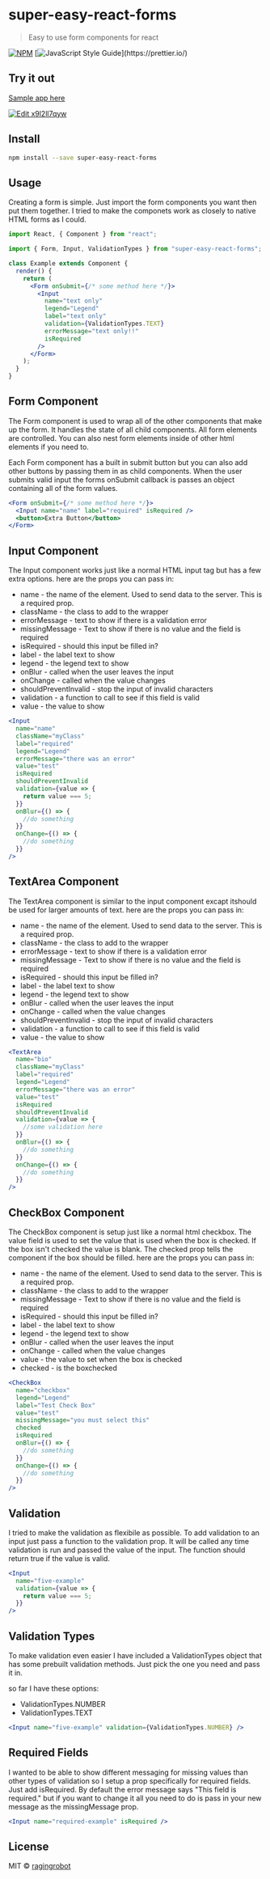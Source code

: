 # super-easy-react-forms

> Easy to use form components for react

[![NPM](https://img.shields.io/npm/v/super-easy-react-forms.svg)](https://www.npmjs.com/package/super-easy-react-forms) [![JavaScript Style Guide](https://img.shields.io/badge/code_style-prettier-ff69b4.svg?style=flat-square")](https://prettier.io/)

## Try it out

[Sample app here](https://ragingrobot.github.io/super-easy-react-forms)

[![Edit x9l2ll7qyw](https://codesandbox.io/static/img/play-codesandbox.svg)](https://codesandbox.io/s/x9l2ll7qyw)

## Install

```bash
npm install --save super-easy-react-forms
```

## Usage

Creating a form is simple. Just import the form components you want then put them together. I tried to make the componets work as closely to native HTML forms as I could.

```jsx
import React, { Component } from "react";

import { Form, Input, ValidationTypes } from "super-easy-react-forms";

class Example extends Component {
  render() {
    return (
      <Form onSubmit={/* some method here */}>
        <Input
          name="text only"
          legend="Legend"
          label="text only"
          validation={ValidationTypes.TEXT}
          errorMessage="text only!!"
          isRequired
        />
      </Form>
    );
  }
}
```

## Form Component

The Form component is used to wrap all of the other components that make up the form. It handles the state of all child components. All form elements are controlled. You can also nest form elements inside of other html elements if you need to.

Each Form component has a built in submit button but you can also add other buttons by passing them in as child components. When the user submits valid input the forms onSubmit callback is passes an object containing all of the form values.

```jsx
<Form onSubmit={/* some method here */}>
  <Input name="name" label="required" isRequired />
  <button>Extra Button</button>
</Form>
```

## Input Component

The Input component works just like a normal HTML input tag but has a few extra options. here are the props you can pass in:

- name - the name of the element. Used to send data to the server. This is a required prop.
- className - the class to add to the wrapper
- errorMessage - text to show if there is a validation error
- missingMessage - Text to show if there is no value and the field is required
- isRequired - should this input be filled in?
- label - the label text to show
- legend - the legend text to show
- onBlur - called when the user leaves the input
- onChange - called when the value changes
- shouldPreventInvalid - stop the input of invalid characters
- validation - a function to call to see if this field is valid
- value - the value to show

```jsx
<Input
  name="name"
  className="myClass"
  label="required"
  legend="Legend"
  errorMessage="there was an error"
  value="test"
  isRequired
  shouldPreventInvalid
  validation={value => {
    return value === 5;
  }}
  onBlur={() => {
    //do something
  }}
  onChange={() => {
    //do something
  }}
/>
```

## TextArea Component

The TextArea component is similar to the input component excapt itshould be used for larger amounts of text. here are the props you can pass in:

- name - the name of the element. Used to send data to the server. This is a required prop.
- className - the class to add to the wrapper
- errorMessage - text to show if there is a validation error
- missingMessage - Text to show if there is no value and the field is required
- isRequired - should this input be filled in?
- label - the label text to show
- legend - the legend text to show
- onBlur - called when the user leaves the input
- onChange - called when the value changes
- shouldPreventInvalid - stop the input of invalid characters
- validation - a function to call to see if this field is valid
- value - the value to show

```jsx
<TextArea
  name="bio"
  className="myClass"
  label="required"
  legend="Legend"
  errorMessage="there was an error"
  value="test"
  isRequired
  shouldPreventInvalid
  validation={value => {
    //some validation here
  }}
  onBlur={() => {
    //do something
  }}
  onChange={() => {
    //do something
  }}
/>
```

## CheckBox Component

The CheckBox component is setup just like a normal html checkbox. The value field is used to set the value that is used when the box is checked. If the box isn't checked the value is blank. The checked prop tells the component if the box should be filled. here are the props you can pass in:

- name - the name of the element. Used to send data to the server. This is a required prop.
- className - the class to add to the wrapper
- missingMessage - Text to show if there is no value and the field is required
- isRequired - should this input be filled in?
- label - the label text to show
- legend - the legend text to show
- onBlur - called when the user leaves the input
- onChange - called when the value changes
- value - the value to set when the box is checked
- checked - is the boxchecked

```jsx
<CheckBox
  name="checkbox"
  legend="Legend"
  label="Test Check Box"
  value="test"
  missingMessage="you must select this"
  checked
  isRequired
  onBlur={() => {
    //do something
  }}
  onChange={() => {
    //do something
  }}
/>
```

## Validation

I tried to make the validation as flexibile as possible. To add validation to an input just pass a function to the
validation prop. It will be called any time validation is run and passed the value of the input. The function should
return true if the value is valid.

```jsx
<Input
  name="five-example"
  validation={value => {
    return value === 5;
  }}
/>
```

## Validation Types

To make validation even easier I have included a ValidationTypes object that has some prebuilt validation methods.
Just pick the one you need and pass it in.

so far I have these options:

- ValidationTypes.NUMBER
- ValidationTypes.TEXT

```jsx
<Input name="five-example" validation={ValidationTypes.NUMBER} />
```

## Required Fields

I wanted to be able to show different messaging for missing values than other types of validation so I setup a prop
specifically for required fields. Just add isRequired. By default the error message says "This field is required." but if you want to change it all you need to do is pass in your new message as the missingMessage prop.

```jsx
<Input name="required-example" isRequired />
```

## License

MIT © [ragingrobot](https://github.com/ragingrobot)
